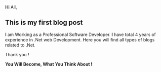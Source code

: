 Hi All,

## This is my first blog post

I am Working as a Professional Software Developer.
I have total 4 years of experience in .Net web Development.
Here you will find all types of blogs related to .Net.

Thank you !

**You Will Become, What You Think About !**
